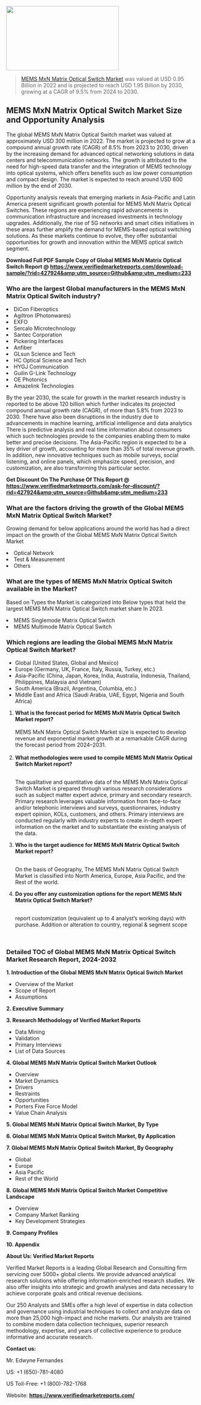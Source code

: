 
<img src="https://ffe5etoiles.com/wp-content/uploads/2024/12/MST1-300x171.png" alt="" width="300" height="171" class="alignnone size-medium wp-image-20088" /><blockquote><p><p><a href="https://www.verifiedmarketreports.com/download-sample/?rid=427924&utm_source=Github&utm_medium=233" target="_blank">MEMS MxN Matrix Optical Switch Market</a> was valued at USD 0.95 Billion in 2022 and is projected to reach USD 1.95 Billion by 2030, growing at a CAGR of 9.5% from 2024 to 2030.</p></blockquote><p><h2>MEMS MxN Matrix Optical Switch Market Size and Opportunity Analysis</h2><p>The global MEMS MxN Matrix Optical Switch market was valued at approximately USD 300 million in 2022. The market is projected to grow at a compound annual growth rate (CAGR) of 8.5% from 2023 to 2030, driven by the increasing demand for advanced optical networking solutions in data centers and telecommunication networks. The growth is attributed to the need for high-speed data transfer and the integration of MEMS technology into optical systems, which offers benefits such as low power consumption and compact design. The market is expected to reach around USD 600 million by the end of 2030.</p><p>Opportunity analysis reveals that emerging markets in Asia-Pacific and Latin America present significant growth potential for MEMS MxN Matrix Optical Switches. These regions are experiencing rapid advancements in communication infrastructure and increased investments in technology upgrades. Additionally, the rise of 5G networks and smart cities initiatives in these areas further amplify the demand for MEMS-based optical switching solutions. As these markets continue to evolve, they offer substantial opportunities for growth and innovation within the MEMS optical switch segment.</p></p><p class=""><strong>Download Full PDF Sample Copy of Global MEMS MxN Matrix Optical Switch Report @ <a href="https://www.verifiedmarketreports.com/download-sample/?rid=427924&amp;utm_source=Github&amp;utm_medium=233" target="_blank">https://www.verifiedmarketreports.com/download-sample/?rid=427924&amp;utm_source=Github&amp;utm_medium=233</a></strong></p><h3 id="" class="">Who are the largest Global manufacturers in the MEMS MxN Matrix Optical Switch industry?</h3><p><li>DiCon Fiberoptics</li><li> Agiltron (Photonwares)</li><li> EXFO</li><li> Sercalo Microtechnology</li><li> Santec Corporation</li><li> Pickering Interfaces</li><li> Anfiber</li><li> GLsun Science and Tech</li><li> HC Optical Science and Tech</li><li> HYGJ Communication</li><li> Guilin G-Link Technology</li><li> OE Photonics</li><li> Amazelink Technologies</li></p><div class=""><div class="" dir="" data-message-author-role="" data-message-id="" data-message-model-slug=""><div class=""><div class=""><div class=""><div class="" dir="" data-message-author-role="" data-message-id="" data-message-model-slug=""><div class=""><div class=""><p>By the year 2030, the scale for growth in the market research industry is reported to be above 120 billion which further indicates its projected compound annual growth rate (CAGR), of more than 5.8% from 2023 to 2030. There have also been disruptions in the industry due to advancements in machine learning, artificial intelligence and data analytics There is predictive analysis and real time information about consumers which such technologies provide to the companies enabling them to make better and precise decisions. The Asia-Pacific region is expected to be a key driver of growth, accounting for more than 35% of total revenue growth. In addition, new innovative techniques such as mobile surveys, social listening, and online panels, which emphasize speed, precision, and customization, are also transforming this particular sector.</p><p><strong>Get Discount On The Purchase Of This Report @&nbsp; <a href="https://www.verifiedmarketreports.com/ask-for-discount/?rid=427924&amp;utm_source=Github&amp;utm_medium=233" target="_blank">https://www.verifiedmarketreports.com/ask-for-discount/?rid=427924&amp;utm_source=Github&amp;utm_medium=233</a></strong></p></div></div></div></div></div></div></div></div><h3 id="" class="">What are the factors driving the growth of the Global MEMS MxN Matrix Optical Switch Market?</h3><p id="" class="">Growing demand for below applications around the world has had a direct impact on the growth of the Global MEMS MxN Matrix Optical Switch Market</p><p id="" class=""><li>Optical Network</li><li> Test & Measurement</li><li> Others</li></p><h3 id="" class="">What are the types of MEMS MxN Matrix Optical Switch available in the Market?</h3><p id="" class="">Based on Types the Market is categorized into Below types that held the largest MEMS MxN Matrix Optical Switch market share In 2023.</p><p id="" class=""><li>MEMS Singlemode Matrix Optical Switch</li><li> MEMS Multimode Matrix Optical Switch</li></p><h3 id="" class="">Which regions are leading the Global MEMS MxN Matrix Optical Switch Market?</h3><ul><li>Global (United States, Global and Mexico)</li><li>Europe (Germany, UK, France, Italy, Russia, Turkey, etc.)</li><li>Asia-Pacific (China, Japan, Korea, India, Australia, Indonesia, Thailand, Philippines, Malaysia and Vietnam)</li><li>South America (Brazil, Argentina, Columbia, etc.)</li><li>Middle East and Africa (Saudi Arabia, UAE, Egypt, Nigeria and South Africa)</li></ul><p><ol><li><strong>What is the forecast period for MEMS MxN Matrix Optical Switch Market report?<br /></strong><br /><span data-sheets-root="1" data-sheets-value="{&quot;1&quot;:2,&quot;2&quot;:&quot;XXXX size is expected to develop revenue and exponential market growth at a remarkable CAGR during the forecast period from 2024&ndash;2030.&quot;}" data-sheets-userformat="{&quot;2&quot;:12674,&quot;4&quot;:{&quot;1&quot;:2,&quot;2&quot;:16776960},&quot;10&quot;:2,&quot;11&quot;:0,&quot;15&quot;:&quot;Arial&quot;,&quot;16&quot;:12}">MEMS MxN Matrix Optical Switch Market size is expected to develop revenue and exponential market growth at a remarkable CAGR during the forecast period from 2024&ndash;2031.</span><br /><br /></li><li><strong>What methodologies were used to compile MEMS MxN Matrix Optical Switch Market report?<br /><br /></strong><p>The qualitative and quantitative data of the&nbsp;MEMS MxN Matrix Optical Switch Market is prepared through various research considerations such as subject matter expert advice, primary and secondary research. Primary research leverages valuable information from face-to-face and/or telephonic interviews and surveys, questionnaires, industry expert opinion, KOLs, customers, and others. Primary interviews are conducted regularly with industry experts to create in-depth expert information on the market and to substantiate the existing analysis of the data.&nbsp;</p></li><li><strong>Who is the target audience for MEMS MxN Matrix Optical Switch Market report?<br /><br /></strong><p>On the basis of Geography, The&nbsp;MEMS MxN Matrix Optical Switch Market is classified into North America, Europe, Asia Pacific, and the Rest of the world.</p></li><li><strong>Do you offer any customization options for the report MEMS MxN Matrix Optical Switch Market?<br /><br /></strong><p>report customization (equivalent up to 4 analyst&rsquo;s working days) with purchase. Addition or alteration to country, regional &amp; segment scope</p><p>&nbsp;</p></li></ol></p><h3 id="" class="">Detailed TOC of Global MEMS MxN Matrix Optical Switch Market Research Report, 2024-2032</h3><p id="" class=""><strong>1. Introduction of the Global MEMS MxN Matrix Optical Switch Market</strong></p><ul><li>Overview of the Market</li><li>Scope of Report</li><li>Assumptions</li></ul><p id="" class=""><strong>2. Executive Summary</strong></p><p id="" class=""><strong>3. Research Methodology of&nbsp;Verified Market Reports</strong></p><ul><li>Data Mining</li><li>Validation</li><li>Primary Interviews</li><li>List of Data Sources</li></ul><p id="" class=""><strong>4. Global MEMS MxN Matrix Optical Switch Market Outlook</strong></p><ul><li>Overview</li><li>Market Dynamics</li><li>Drivers</li><li>Restraints</li><li>Opportunities</li><li>Porters Five Force Model</li><li>Value Chain Analysis</li></ul><p id="" class=""><strong>5. Global MEMS MxN Matrix Optical Switch Market, By&nbsp;Type</strong></p><p id="" class=""><strong>6. Global MEMS MxN Matrix Optical Switch Market, By Application</strong></p><p id="" class=""><strong>7. Global MEMS MxN Matrix Optical Switch Market, By Geography</strong></p><ul><li>Global</li><li>Europe</li><li>Asia Pacific</li><li>Rest of the World</li></ul><p id="" class=""><strong>8. Global MEMS MxN Matrix Optical Switch Market Competitive Landscape</strong></p><ul><li>Overview</li><li>Company Market Ranking</li><li>Key Development Strategies</li></ul><p id="" class=""><strong>9. Company Profiles</strong></p><p id="" class=""><strong>10. Appendix</strong></p><p id="" class=""><strong>About Us: Verified Market Reports</strong></p><p id="" class="">Verified Market Reports is a leading Global Research and Consulting firm servicing over 5000+ global clients. We provide advanced analytical research solutions while offering information-enriched research studies. We also offer insights into strategic and growth analyses and data necessary to achieve corporate goals and critical revenue decisions.</p><p id="" class="">Our 250 Analysts and SMEs offer a high level of expertise in data collection and governance using industrial techniques to collect and analyze data on more than 25,000 high-impact and niche markets. Our analysts are trained to combine modern data collection techniques, superior research methodology, expertise, and years of collective experience to produce informative and accurate research.</p><p id="" class=""><strong>Contact us:</strong></p><p id="" class="">Mr. Edwyne Fernandes</p><p id="" class="">US: +1 (650)-781-4080</p><p id="" class="">US Toll-Free: +1 (800)-782-1768</p><p id="" class="">Website: <a target="" data-test-app-aware-link=""><strong>https://www.verifiedmarketreports.com/</strong></a></p>
